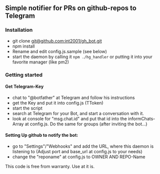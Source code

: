 ## Simple notifier for PRs on github-repos to Telegram

### Installation
* git clone [git@github.com:int2001/gh_bot.git](https://github.com/int2001/gh_bot.git)
* npm install
* Rename and edit config.js.sample (see below)
* start the daemon by calling it `npm ./hg_handler` or putting it into your favorite manager (like pm2)

### Getting started
#### Get Telegram-Key
* chat to "@botfather" at Telegram and follow his instructions
* get the Key and put it into config.js (TToken)
* start the script
* search at Telegram for your Bot, and start a conversation with it.
* look at console for "msg.chat.id" and put that id into the informChats-Array at config.js. Do the same for groups (after inviting the bot...) 

#### Setting Up github to notify the bot:
* go to "Settings"/"Webhooks" and add the URL, where this daemon is listening to (Adjust port and base_url at config.js to your needs)
* change the "reponame" at config.js to OWNER AND REPO-Name

This code is free from warranty. Use at it is.
